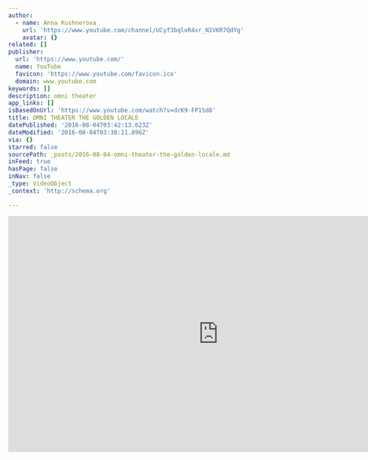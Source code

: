 ```yaml
---
author:
  - name: Anna Kushnerova
    url: 'https://www.youtube.com/channel/UCyf3bqloR4xr_N1VKR7QdYg'
    avatar: {}
related: []
publisher:
  url: 'https://www.youtube.com/'
  name: YouTube
  favicon: 'https://www.youtube.com/favicon.ico'
  domain: www.youtube.com
keywords: []
description: omni theater
app_links: []
isBasedOnUrl: 'https://www.youtube.com/watch?v=dcK9-FP1Sd8'
title: OMNI THEATER THE GOLDEN LOCALE
datePublished: '2016-08-04T03:42:13.623Z'
dateModified: '2016-08-04T03:38:11.896Z'
via: {}
starred: false
sourcePath: _posts/2016-08-04-omni-theater-the-golden-locale.md
inFeed: true
hasPage: false
inNav: false
_type: VideoObject
_context: 'http://schema.org'

---
```

<iframe src="https://cdn.embedly.com/widgets/media.html?src=https%3A%2F%2Fwww.youtube.com%2Fembed%2FdcK9-FP1Sd8%3Ffeature%3Doembed&amp;url=http%3A%2F%2Fwww.youtube.com%2Fwatch%3Fv%3DdcK9-FP1Sd8&amp;image=https%3A%2F%2Fi.ytimg.com%2Fvi%2FdcK9-FP1Sd8%2Fhqdefault.jpg&amp;key=b7d04c9b404c499eba89ee7072e1c4f7&amp;type=text%2Fhtml&amp;schema=youtube" width="854" height="480" scrolling="no" frameborder="0" allowfullscreen="" style=""></iframe>